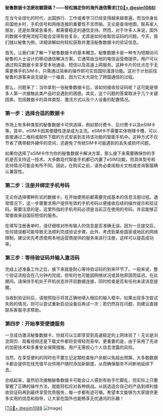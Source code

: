 **秘鲁数据卡怎麽收驗證碼？——轻松搞定你的海外通信需求[[TG💪+ @esim1088](https://t.me/s/esim1088)]**

在当今全球化的时代，出国旅行、工作或者学习已经变得越来越普遍。而当你身处异国他乡时，手机信号和网络连接的重要性不言而喻。无论是查询地图、联系家人朋友，还是处理紧急事务，都需要稳定的通信支持。然而，对于许多人来说，国外的数据卡使用流程可能会显得有些复杂，尤其是如何收取验证码的问题。今天，我们就以秘鲁为例，详细讲解如何轻松获取并激活秘鲁数据卡的验证信息。

首先，让我们来了解一下秘鲁数据卡的基本概念。秘鲁数据卡是一种专为短期访问秘鲁的人士设计的移动通信解决方案。它通常由当地的电信运营商提供，用户可以通过购买数据卡来享受本地通话、短信以及高速上网服务。这种卡片的优点在于无需更换手机SIM卡，只需通过简单的操作即可实现国际漫游功能。这对于计划前往秘鲁的游客来说无疑是一个福音，因为它大大简化了跨国通信的过程。

那么，问题来了：当你拿到一张秘鲁数据卡后，该如何接收验证码呢？这可能是很多人第一次接触此类产品时会遇到的困惑。其实，这个问题的答案取决于几个关键因素，包括数据卡的具体类型、激活方式以及个人设备的配置情况。

### 第一步：选择合适的数据卡

市场上有多种类型的秘鲁数据卡可供选择，例如预付费卡、后付费卡以及eSIM卡等。其中，eSIM卡因其便捷性逐渐成为主流。eSIM卡不需要实体物理卡槽，可以直接通过二维码或邮件下载的方式安装到支持该功能的智能手机中。这种方式不仅节省了携带额外硬件的空间，还避免了传统SIM卡可能遇到的丢失或损坏问题。

如果你选择了eSIM卡作为你的秘鲁数据卡解决方案，那么接下来需要确保你的手机是否支持这一技术。大多数现代智能手机都已内置了eSIM功能，但具体型号和支持情况可能会有所不同。因此，在购买之前，请务必查阅相关文档或咨询客服确认兼容性。

### 第二步：注册并绑定手机号码

无论你选择哪种形式的数据卡，在开始使用前都需要完成基本的信息注册过程。通常情况下，这一步骤要求用户提供有效的手机号码以便接收后续的操作提示和验证码。需要注意的是，这里所指的手机号码必须是当前正在使用的号码，并且能够正常接收来自国际短信的服务。

在填写注册表单时，请仔细核对所有输入的信息是否准确无误。因为一旦提交后，任何错误都可能导致无法顺利完成验证步骤。此外，考虑到某些国家或地区的网络限制，建议优先考虑使用本地运营商提供的服务来进行注册，这样可以提高成功率。

### 第三步：等待验证码并输入激活码

完成上述准备工作之后，接下来就是耐心等待验证码的到来环节了。一般来说，整个验证流程会在几分钟内完成，但有时也可能因网络状况或其他原因而延迟。在此期间，请保持手机处于开机状态并开启数据连接，同时检查是否有任何未读消息提醒。

当收到验证码后，请按照指示将其正确地填入相应的输入框中。如果出现多次尝试失败的情况，则可以尝试重新启动设备后再试一次；若仍然存在问题，则建议直接联系客服寻求帮助。

### 第四步：开始享受便捷服务

一旦成功激活秘鲁数据卡，你就可以立即享受到高速稳定的上网体验了！无论是浏览网页、观看视频还是下载文件都将变得轻而易举。更重要的是，由于采用了先进的加密技术和多重安全保障措施，用户无需担心个人信息泄露的风险。

当然，在享受便利的同时也不要忘记定期检查账户余额以免超出预算。大多数数据卡都会提供在线充值平台供用户随时添加新额度，从而确保服务不间断地延续下去。

总结起来，虽然初次接触秘鲁数据卡可能会让人感到有些手忙脚乱，但实际上只要掌握了正确的操作方法，就能轻松应对各种挑战。从挑选适合自己的产品到顺利接收验证码再到最终享受优质服务，每一步都有迹可循。希望本文能够为大家提供更多实用的信息和指导，让大家在国外也能畅享无忧通讯的乐趣！

[[TG💪+ @esim1088](https://t.me/s/esim1088) ![Image](https://i.postimg.cc/4NQfJmqS/Snipaste-2025-05-13-00-14-12.png)]